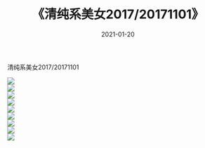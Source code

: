 ﻿---
layout: post
title:  《清纯系美女2017/20171101》
date:   2021-01-20
img: http://pic.660000.xyz/1:/清纯系美女/2017/20171101/000.jpg
categories: [美女, 清纯, 唯美]
---

清纯系美女2017/20171101

 ![](http://pic.660000.xyz/1:/清纯系美女/2017/20171101/001.jpg) <br>![](http://pic.660000.xyz/1:/清纯系美女/2017/20171101/002.jpg) <br>![](http://pic.660000.xyz/1:/清纯系美女/2017/20171101/003.jpg) <br>![](http://pic.660000.xyz/1:/清纯系美女/2017/20171101/004.jpg) <br>![](http://pic.660000.xyz/1:/清纯系美女/2017/20171101/005.jpg) <br>![](http://pic.660000.xyz/1:/清纯系美女/2017/20171101/006.jpg) <br>![](http://pic.660000.xyz/1:/清纯系美女/2017/20171101/007.jpg) <br>![](http://pic.660000.xyz/1:/清纯系美女/2017/20171101/008.jpg) <br>![](http://pic.660000.xyz/1:/清纯系美女/2017/20171101/009.jpg) <br>